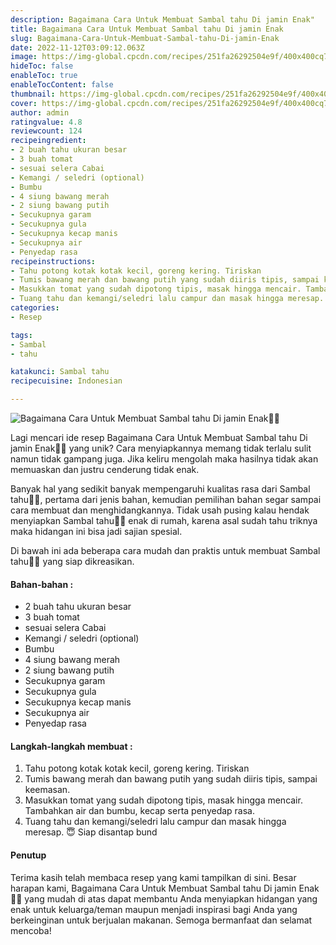 ```yaml
---
description: Bagaimana Cara Untuk Membuat Sambal tahu Di jamin Enak"
title: Bagaimana Cara Untuk Membuat Sambal tahu Di jamin Enak
slug: Bagaimana-Cara-Untuk-Membuat-Sambal-tahu-Di-jamin-Enak
date: 2022-11-12T03:09:12.063Z
image: https://img-global.cpcdn.com/recipes/251fa26292504e9f/400x400cq70/photo.jpg
hideToc: false
enableToc: true
enableTocContent: false
thumbnail: https://img-global.cpcdn.com/recipes/251fa26292504e9f/400x400cq70/photo.jpg
cover: https://img-global.cpcdn.com/recipes/251fa26292504e9f/400x400cq70/photo.jpg
author: admin
ratingvalue: 4.8
reviewcount: 124
recipeingredient:
- 2 buah tahu ukuran besar
- 3 buah tomat
- sesuai selera Cabai
- Kemangi / seledri (optional)
- Bumbu
- 4 siung bawang merah
- 2 siung bawang putih
- Secukupnya garam
- Secukupnya gula
- Secukupnya kecap manis
- Secukupnya air
- Penyedap rasa
recipeinstructions:
- Tahu potong kotak kotak kecil, goreng kering. Tiriskan
- Tumis bawang merah dan bawang putih yang sudah diiris tipis, sampai keemasan.
- Masukkan tomat yang sudah dipotong tipis, masak hingga mencair. Tambahkan air dan bumbu, kecap serta penyedap rasa.
- Tuang tahu dan kemangi/seledri lalu campur dan masak hingga meresap. 😇 Siap disantap bund
categories:
- Resep

tags:
- Sambal
- tahu

katakunci: Sambal tahu
recipecuisine: Indonesian

---
```


![Bagaimana Cara Untuk Membuat Sambal tahu Di jamin Enak👩‍🍳](https://img-global.cpcdn.com/recipes/251fa26292504e9f/400x400cq70/photo.jpg)

Lagi mencari ide resep Bagaimana Cara Untuk Membuat Sambal tahu Di jamin Enak👩‍🍳 yang unik? Cara menyiapkannya memang tidak terlalu sulit namun tidak gampang juga. Jika keliru mengolah maka hasilnya tidak akan memuaskan dan justru cenderung tidak enak.

Banyak hal yang sedikit banyak mempengaruhi kualitas rasa dari Sambal tahu👩‍🍳, pertama dari jenis bahan, kemudian pemilihan bahan segar sampai cara membuat dan menghidangkannya. Tidak usah pusing kalau hendak menyiapkan Sambal tahu👩‍🍳 enak di rumah, karena asal sudah tahu triknya maka hidangan ini bisa jadi sajian spesial.

Di bawah ini ada beberapa cara mudah dan praktis untuk membuat Sambal tahu👩‍🍳 yang siap dikreasikan.

<!--inarticleads1-->

#### Bahan-bahan :

- 2 buah tahu ukuran besar
- 3 buah tomat
- sesuai selera Cabai
- Kemangi / seledri (optional)
- Bumbu
- 4 siung bawang merah
- 2 siung bawang putih
- Secukupnya garam
- Secukupnya gula
- Secukupnya kecap manis
- Secukupnya air
- Penyedap rasa

<!--inarticleads2-->

#### Langkah-langkah membuat :

1. Tahu potong kotak kotak kecil, goreng kering. Tiriskan
1. Tumis bawang merah dan bawang putih yang sudah diiris tipis, sampai keemasan.
1. Masukkan tomat yang sudah dipotong tipis, masak hingga mencair. Tambahkan air dan bumbu, kecap serta penyedap rasa.
1. Tuang tahu dan kemangi/seledri lalu campur dan masak hingga meresap. 😇 Siap disantap bund

#### Penutup

Terima kasih telah membaca resep yang kami tampilkan di sini. Besar harapan kami, Bagaimana Cara Untuk Membuat Sambal tahu Di jamin Enak👩‍🍳 yang mudah di atas dapat membantu Anda menyiapkan hidangan yang enak untuk keluarga/teman maupun menjadi inspirasi bagi Anda yang berkeinginan untuk berjualan makanan. Semoga bermanfaat dan selamat mencoba!